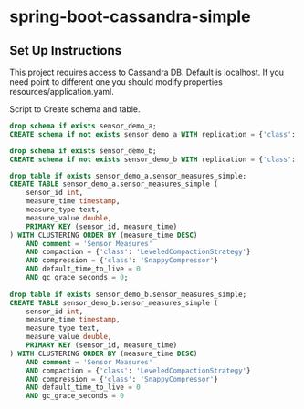 # spring-boot-cassandra-simple

## Set Up Instructions
This project requires access to Cassandra DB. 
Default is localhost. If you need point to different one you should modify properties resources/application.yaml. 

Script to Create schema and table. 

```sql
drop schema if exists sensor_demo_a;
CREATE schema if not exists sensor_demo_a WITH replication = {'class': 'SimpleStrategy', 'replication_factor': 1}  AND durable_writes = false;

drop schema if exists sensor_demo_b;
CREATE schema if not exists sensor_demo_b WITH replication = {'class': 'SimpleStrategy', 'replication_factor': 1}  AND durable_writes = false;

drop table if exists sensor_demo_a.sensor_measures_simple;
CREATE TABLE sensor_demo_a.sensor_measures_simple (
    sensor_id int,
	measure_time timestamp,
	measure_type text,
    measure_value double,
	PRIMARY KEY (sensor_id, measure_time)
) WITH CLUSTERING ORDER BY (measure_time DESC)
    AND comment = 'Sensor Measures'
    AND compaction = {'class': 'LeveledCompactionStrategy'}
    AND compression = {'class': 'SnappyCompressor'}
    AND default_time_to_live = 0
    AND gc_grace_seconds = 0;
    
drop table if exists sensor_demo_b.sensor_measures_simple;
CREATE TABLE sensor_demo_b.sensor_measures_simple (
    sensor_id int,
	measure_time timestamp,
	measure_type text,
    measure_value double,
	PRIMARY KEY (sensor_id, measure_time)
) WITH CLUSTERING ORDER BY (measure_time DESC)
    AND comment = 'Sensor Measures'
    AND compaction = {'class': 'LeveledCompactionStrategy'}
    AND compression = {'class': 'SnappyCompressor'}
    AND default_time_to_live = 0
    AND gc_grace_seconds = 0
```
